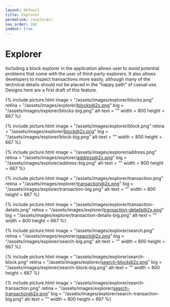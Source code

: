 ```yaml
---
layout: default
title: Explorer
permalink: /explorer/
nav_order: 182
indent: true
---
```


# Explorer

Including a block explorer in the application allows user to avoid potential problems that come with the user of third-party explorers. It also allows developers to inspect transactions more easily, although many of the technical details should not be placed in the "happy path" of casual use. Designs here are a first draft of this feature.

{% include picture.html
	image = "/assets/images/explorer/blocks.png"
	retina = "/assets/images/explorer/blocks@2x.png"
	big = "/assets/images/explorer/blocks-big.png"
	alt-text = ""
	width = 800
	height = 667
%}

{% include picture.html
	image = "/assets/images/explorer/block.png"
	retina = "/assets/images/explorer/block@2x.png"
	big = "/assets/images/explorer/block-big.png"
	alt-text = ""
	width = 800
	height = 667
%}

{% include picture.html
	image = "/assets/images/explorer/address.png"
	retina = "/assets/images/explorer/address@2x.png"
	big = "/assets/images/explorer/address-big.png"
	alt-text = ""
	width = 800
	height = 667
%}

{% include picture.html
	image = "/assets/images/explorer/transaction.png"
	retina = "/assets/images/explorer/transaction@2x.png"
	big = "/assets/images/explorer/transaction-big.png"
	alt-text = ""
	width = 800
	height = 667
%}

{% include picture.html
	image = "/assets/images/explorer/transaction-details.png"
	retina = "/assets/images/explorer/transaction-details@2x.png"
	big = "/assets/images/explorer/transaction-details-big.png"
	alt-text = ""
	width = 800
	height = 667
%}

{% include picture.html
	image = "/assets/images/explorer/search.png"
	retina = "/assets/images/explorer/search@2x.png"
	big = "/assets/images/explorer/search-big.png"
	alt-text = ""
	width = 800
	height = 667
%}

{% include picture.html
	image = "/assets/images/explorer/search-block.png"
	retina = "/assets/images/explorer/search-block@2x.png"
	big = "/assets/images/explorer/search-block-big.png"
	alt-text = ""
	width = 800
	height = 667
%}

{% include picture.html
	image = "/assets/images/explorer/search-transaction.png"
	retina = "/assets/images/explorer/search-transaction@2x.png"
	big = "/assets/images/explorer/search-transaction-big.png"
	alt-text = ""
	width = 800
	height = 667
%}
